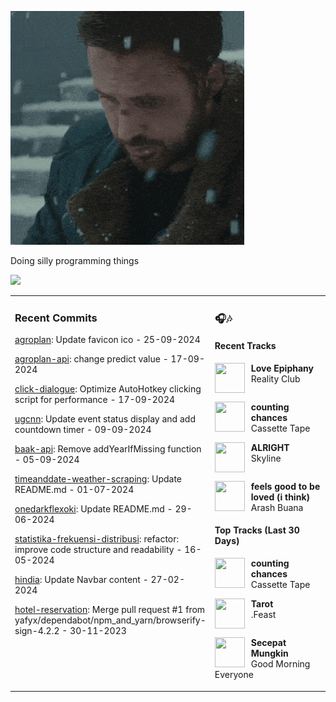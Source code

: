 ![](https://github.com/yafyx/yafyx/blob/main/gif/sadgosling.gif)

Doing silly programming things

<img src="https://skillicons.dev/icons?i=golang,php,python,typescript,nodejs,laravel,nextjs,react,tailwind,prisma,supabase,figma,mongodb,mysql,postgresql" />

<table><tr>
<td valign="top" width="50%">

### Recent Commits

<!-- recent_commits starts -->
[agroplan](https://github.com/yafyx/agroplan/commit/57e3f887bd2b18f0d219dfc695cd4ea1901e1b2a): Update favicon ico - 25-09-2024

[agroplan-api](https://github.com/yafyx/agroplan-api/commit/71ee60d0cea6dd63cdc3f1aac7706cae7dd8f22e): change predict value - 17-09-2024

[click-dialogue](https://github.com/yafyx/click-dialogue/commit/a24adcbd56d31a8cb8dbc8b8560f4e2f8c0324a1): Optimize AutoHotkey clicking script for performance - 17-09-2024

[ugcnn](https://github.com/yafyx/ugcnn/commit/7b622f68c0fda3d840915b0e5adbf9c8ace923bf): Update event status display and add countdown timer - 09-09-2024

[baak-api](https://github.com/yafyx/baak-api/commit/3a822f83b44e2be4bcbc66f307c7fe2734c1369f): Remove addYearIfMissing function - 05-09-2024

[timeanddate-weather-scraping](https://github.com/yafyx/timeanddate-weather-scraping/commit/7b114d739f870b5ea486fe05adb33b177ac5ad7c): Update README.md - 01-07-2024

[onedarkflexoki](https://github.com/yafyx/onedarkflexoki/commit/13db08acb9f7e7a50ff2192e626e484533f67175): Update README.md - 29-06-2024

[statistika-frekuensi-distribusi](https://github.com/yafyx/statistika-frekuensi-distribusi/commit/83eee4d905146aed84436041597fa2158661c7ac): refactor: improve code structure and readability - 16-05-2024

[hindia](https://github.com/yafyx/hindia/commit/a37b7d678456ec7e43e60f73f861593b14f41ddd): Update Navbar content - 27-02-2024

[hotel-reservation](https://github.com/yafyx/hotel-reservation/commit/0fc47e5392fc00b751454734f3da941d5d8d79cb): Merge pull request #1 from yafyx/dependabot/npm_and_yarn/browserify-sign-4.2.2 - 30-11-2023
<!-- recent_commits ends -->

</td>
<td valign="top" width="50%">

### 🎧🎶

#### Recent Tracks

<!-- recent_tracks starts -->
<img src="https://lastfm.freetls.fastly.net/i/u/300x300/ab687bb968e8859eef1ae65a138cd89a.jpg" width="48" height="48" align="left" style="margin-right: 10px;"/>**Love Epiphany**<br>Reality Club<br clear="left">

<img src="https://lastfm.freetls.fastly.net/i/u/300x300/be0c558860278aed1279851208472dc6.jpg" width="48" height="48" align="left" style="margin-right: 10px;"/>**counting chances**<br>Cassette Tape<br clear="left">

<img src="https://lastfm.freetls.fastly.net/i/u/300x300/2a96cbd8b46e442fc41c2b86b821562f.png" width="48" height="48" align="left" style="margin-right: 10px;"/>**ALRIGHT**<br>Skyline<br clear="left">

<img src="https://lastfm.freetls.fastly.net/i/u/300x300/2a96cbd8b46e442fc41c2b86b821562f.png" width="48" height="48" align="left" style="margin-right: 10px;"/>**feels good to be loved (i think)**<br>Arash Buana<br clear="left">
<!-- recent_tracks ends -->

#### Top Tracks (Last 30 Days)

<!-- top_tracks starts -->
<img src="https://lastfm.freetls.fastly.net/i/u/300x300/2a96cbd8b46e442fc41c2b86b821562f.png" width="48" height="48" align="left" style="margin-right: 10px;"/>**counting chances**<br>Cassette Tape<br clear="left">

<img src="https://lastfm.freetls.fastly.net/i/u/300x300/2a96cbd8b46e442fc41c2b86b821562f.png" width="48" height="48" align="left" style="margin-right: 10px;"/>**Tarot**<br>.Feast<br clear="left">

<img src="https://lastfm.freetls.fastly.net/i/u/300x300/2a96cbd8b46e442fc41c2b86b821562f.png" width="48" height="48" align="left" style="margin-right: 10px;"/>**Secepat Mungkin**<br>Good Morning Everyone<br clear="left">
<!-- top_tracks ends -->

</td>
</tr></table>
